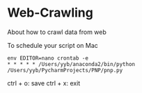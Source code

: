# Web-Crawling
About how to crawl data from web


To schedule your script on Mac
```
env EDITOR=nano crontab -e
* * * * * /Users/yyb/anaconda2/bin/python /Users/yyb/PycharmProjects/PNP/pnp.py
```
ctrl + o: save
ctrl + x: exit
